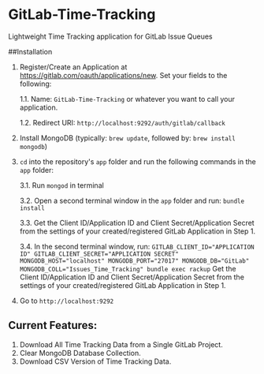 # GitLab-Time-Tracking
Lightweight Time Tracking application for GitLab Issue Queues


##Installation

1. Register/Create an Application at https://gitlab.com/oauth/applications/new.  Set your fields to the following:

	1.1. Name: `GitLab-Time-Tracking` or whatever you want to call your application.
	
	1.2. Redirect URI: `http://localhost:9292/auth/gitlab/callback`

2. Install MongoDB (typically: `brew update`, followed by: `brew install mongodb`)

3. `cd` into the repository's `app` folder and run the following commands in the `app` folder:

	3.1. Run `mongod` in terminal

	3.2. Open a second terminal window in the `app` folder and run: `bundle install`
	
	3.3. Get the Client ID/Application ID and Client Secret/Application Secret from the settings of your created/registered GitLab Application in Step 1.
	
	3.4. In the second terminal window, run: `GITLAB_CLIENT_ID="APPLICATION ID" GITLAB_CLIENT_SECRET="APPLICATION SECRET" MONGODB_HOST="localhost" MONGODB_PORT="27017" MONGODB_DB="GitLab" MONGODB_COLL="Issues_Time_Tracking" bundle exec rackup`
	Get the Client ID/Application ID and Client Secret/Application Secret from the settings of your created/registered GitLab Application in Step 1.

4. Go to `http://localhost:9292`


## Current Features:

1. Download All Time Tracking Data from a Single GitLab Project.
2. Clear MongoDB Database Collection.
3. Download CSV Version of Time Tracking Data.